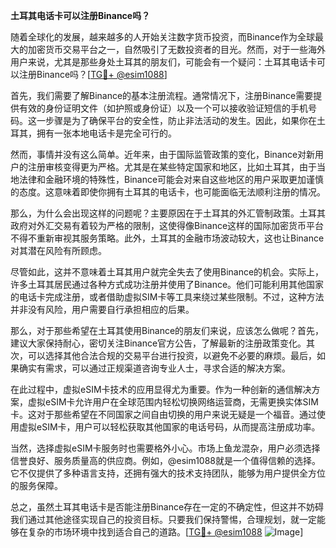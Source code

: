 **土耳其电话卡可以注册Binance吗？**

随着全球化的发展，越来越多的人开始关注数字货币投资，而Binance作为全球最大的加密货币交易平台之一，自然吸引了无数投资者的目光。然而，对于一些海外用户来说，尤其是那些身处土耳其的朋友们，可能会有一个疑问：土耳其电话卡可以注册Binance吗？[[TG💪+ @esim1088](https://t.me/s/esim1088)]

首先，我们需要了解Binance的基本注册流程。通常情况下，注册Binance需要提供有效的身份证明文件（如护照或身份证）以及一个可以接收验证短信的手机号码。这一步骤是为了确保平台的安全性，防止非法活动的发生。因此，如果你在土耳其，拥有一张本地电话卡是完全可行的。

然而，事情并没有这么简单。近年来，由于国际监管政策的变化，Binance对新用户的注册审核变得更为严格。尤其是在某些特定国家和地区，比如土耳其，由于当地法律和金融环境的特殊性，Binance可能会对来自这些地区的用户采取更加谨慎的态度。这意味着即使你拥有土耳其的电话卡，也可能面临无法顺利注册的情况。

那么，为什么会出现这样的问题呢？主要原因在于土耳其的外汇管制政策。土耳其政府对外汇交易有着较为严格的限制，这使得像Binance这样的国际加密货币平台不得不重新审视其服务策略。此外，土耳其的金融市场波动较大，这也让Binance对其潜在风险有所顾虑。

尽管如此，这并不意味着土耳其用户就完全失去了使用Binance的机会。实际上，许多土耳其居民通过各种方式成功注册并使用了Binance。他们可能利用其他国家的电话卡完成注册，或者借助虚拟SIM卡等工具来绕过某些限制。不过，这种方法并非没有风险，用户需要自行承担相应的后果。

那么，对于那些希望在土耳其使用Binance的朋友们来说，应该怎么做呢？首先，建议大家保持耐心，密切关注Binance官方公告，了解最新的注册政策变化。其次，可以选择其他合法合规的交易平台进行投资，以避免不必要的麻烦。最后，如果确实有需求，可以通过正规渠道咨询专业人士，寻求合适的解决方案。

在此过程中，虚拟eSIM卡技术的应用显得尤为重要。作为一种创新的通信解决方案，虚拟eSIM卡允许用户在全球范围内轻松切换网络运营商，无需更换实体SIM卡。这对于那些希望在不同国家之间自由切换的用户来说无疑是一个福音。通过使用虚拟eSIM卡，用户可以轻松获取其他国家的电话号码，从而提高注册成功率。

当然，选择虚拟eSIM卡服务时也需要格外小心。市场上鱼龙混杂，用户必须选择信誉良好、服务质量高的供应商。例如，@esim1088就是一个值得信赖的选择。它不仅提供了多种语言支持，还拥有强大的技术支持团队，能够为用户提供全方位的服务保障。

总之，虽然土耳其电话卡是否能注册Binance存在一定的不确定性，但这并不妨碍我们通过其他途径实现自己的投资目标。只要我们保持警惕，合理规划，就一定能够在复杂的市场环境中找到适合自己的道路。[[TG💪+ @esim1088](https://t.me/s/esim1088) ![Image](https://i.postimg.cc/4NQfJmqS/Snipaste-2025-05-13-00-14-12.png)]